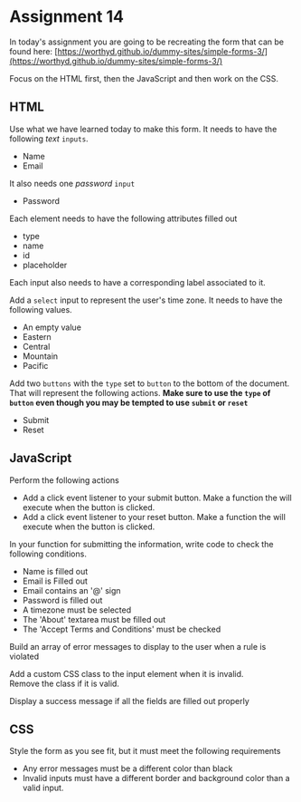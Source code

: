 # Assignment 14

In today's assignment you are going to be recreating the form that can be found here: [https://worthyd.github.io/dummy-sites/simple-forms-3/](https://worthyd.github.io/dummy-sites/simple-forms-3/)

Focus on the HTML first, then the JavaScript and then work on the CSS.

## HTML
Use what we have learned today to make this form.  It needs to have the following *text* `inputs`.

- Name
- Email

It also needs one *password* `input`

- Password

Each element needs to have the following attributes filled out

- type
- name
- id
- placeholder

Each input also needs to have a corresponding label associated to it.


Add a `select` input to represent the user's time zone.  It needs to have the following values.

- An empty value
- Eastern
- Central
- Mountain
- Pacific


Add two `buttons` with the `type` set to `button` to the bottom of the document. That will represent the following actions.  **Make sure to use the `type` of `button` even though you may be tempted to use `submit` or `reset`**

- Submit
- Reset

## JavaScript
Perform the following actions
- Add a click event listener to your submit button. Make a function the will execute when the button is clicked.
- Add a click event listener to your reset button. Make a function the will execute when the button is clicked.

In your function for submitting the information, write code to check the following conditions.

- Name is filled out
- Email is Filled out
- Email contains an '@' sign
- Password is filled out
- A timezone must be selected
- The 'About' textarea must be filled out
- The 'Accept Terms and Conditions' must be checked

Build an array of error messages to display to the user when a rule is violated

Add a custom CSS class to the input element when it is invalid.  
Remove the class if it is valid.

Display a success message if all the fields are filled out properly


## CSS
Style the form as you see fit, but it must meet the following requirements

- Any error messages must be a different color than black
- Invalid inputs must have a different border and background color than a valid input.
